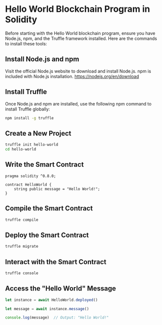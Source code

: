 # Hello World Blockchain Program in Solidity
Before starting with the Hello World blockchain program, ensure you have Node.js, npm, and the Truffle framework installed. Here are the commands to install these tools:

## Install Node.js and npm

Visit the official Node.js website to download and install Node.js. npm is included with Node.js installation. https://nodejs.org/en/download

## Install Truffle

Once Node.js and npm are installed, use the following npm command to install Truffle globally:

```bash
npm install -g truffle
```

## Create a New Project

```bash
truffle init hello-world
cd hello-world
```

## Write the Smart Contract

```solidity
pragma solidity ^0.8.0;

contract HelloWorld {
    string public message = "Hello World!";
}
```

## Compile the Smart Contract

```bash
truffle compile
```

## Deploy the Smart Contract

```bash
truffle migrate
```

## Interact with the Smart Contract

```bash
truffle console
```

## Access the "Hello World" Message

```javascript
let instance = await HelloWorld.deployed()

let message = await instance.message()

console.log(message)  // Output: "Hello World!"
```
